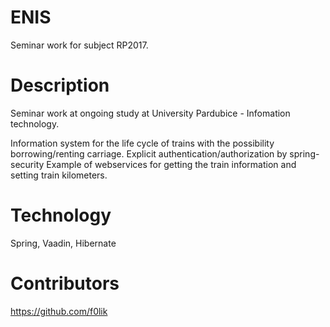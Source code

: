 # ENIS
Seminar work for subject RP2017.

# Description
Seminar work at ongoing study at University Pardubice - Infomation technology.

Information system for the life cycle of trains with the possibility borrowing/renting carriage.
Explicit authentication/authorization by spring-security
Example of webservices for getting the train information and setting train kilometers.

# Technology
Spring, Vaadin, Hibernate

# Contributors
https://github.com/f0lik
